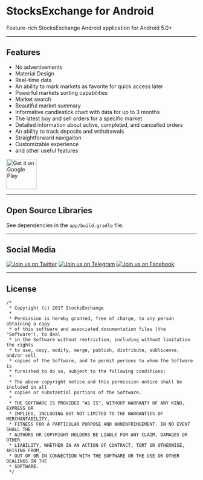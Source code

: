 # StocksExchange for Android #

Feature-rich StocksExchange Android application for Android 5.0+

---

## Features ##

* No advertisements
* Material Design
* Real-time data
* An ability to mark markets as favorite for quick access later
* Powerful markets sorting capabilities
* Market search
* Beautiful market summary
* Informative candlestick chart with data for up to 3 months
* The latest buy and sell orders for a specific market
* Detailed information about active, completed, and cancelled orders
* An ability to track deposits and withdrawals
* Straightforward navigaiton
* Customizable experience
* and other useful features

[<img src="https://play.google.com/intl/en_us/badges/images/generic/en_badge_web_generic.png" alt="Get it on Google Play" height="80">](https://play.google.com/store/apps/details?id=com.stocksexchange.android)

---

## Open Source Libraries ##

See dependencies in the `app/build.gradle` file.

---

## Social Media ##

[![Join us on Twitter](https://farm2.staticflickr.com/1826/42359272565_eb491ee388_t.jpg)](https://twitter.com/StocksExchangeR)
[![Join us on Telegram](https://farm2.staticflickr.com/1769/42359272415_69ce630e85_t.jpg)](https://t.co/mZKBF2bNPN)
[![Join us on Facebook](https://farm1.staticflickr.com/833/42359272295_15c0c61366_t.jpg)](https://www.facebook.com/stocks.exchanger)

---

## License ##


    /*
     * Copyright (c) 2017 StocksExchange
     *
     * Permission is hereby granted, free of charge, to any person obtaining a copy
     * of this software and associated documentation files (the "Software"), to deal
     * in the Software without restriction, including without limitation the rights
     * to use, copy, modify, merge, publish, distribute, sublicense, and/or sell
     * copies of the Software, and to permit persons to whom the Software is
     * furnished to do so, subject to the following conditions:
     *
     * The above copyright notice and this permission notice shall be included in all
     * copies or substantial portions of the Software.
     *
     * THE SOFTWARE IS PROVIDED "AS IS", WITHOUT WARRANTY OF ANY KIND, EXPRESS OR
     * IMPLIED, INCLUDING BUT NOT LIMITED TO THE WARRANTIES OF MERCHANTABILITY,
     * FITNESS FOR A PARTICULAR PURPOSE AND NONINFRINGEMENT. IN NO EVENT SHALL THE
     * AUTHORS OR COPYRIGHT HOLDERS BE LIABLE FOR ANY CLAIM, DAMAGES OR OTHER
     * LIABILITY, WHETHER IN AN ACTION OF CONTRACT, TORT OR OTHERWISE, ARISING FROM,
     * OUT OF OR IN CONNECTION WITH THE SOFTWARE OR THE USE OR OTHER DEALINGS IN THE
     * SOFTWARE.
     */

